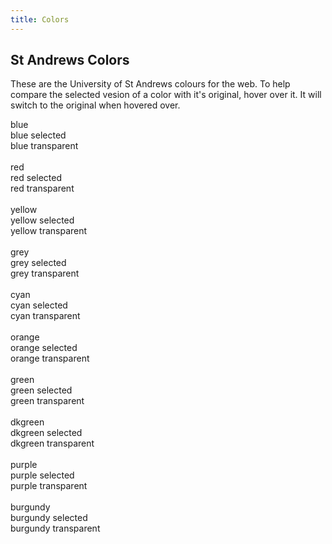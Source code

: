```yaml
---
title: Colors
---
```


## St Andrews Colors

These are the University of St Andrews colours for the web. To help compare the selected vesion of a color with it's original, hover over it. It will switch to the original when hovered over.

<div class="swatch sta-blue">blue</div>
<div class="swatch sta-blue-S">blue selected</div>
<div class="bgimage"><div class="swatch sta-blue-T">blue transparent</div></div>
<br>
<div class="swatch sta-red">red</div>
<div class="swatch sta-red-S">red selected</div>
<div class="bgimage"><div class="swatch sta-red-T">red transparent</div></div>
<br>
<div class="swatch sta-yellow">yellow</div>
<div class="swatch sta-yellow-S">yellow selected</div>
<div class="bgimage"><div class="swatch sta-yellow-T">yellow transparent</div></div>
<br>
<div class="swatch sta-grey">grey</div>
<div class="swatch sta-grey-S">grey selected</div>
<div class="bgimage"><div class="swatch sta-grey-T">grey transparent</div></div>
<br>
<div class="swatch sta-cyan">cyan</div>
<div class="swatch sta-cyan-S">cyan selected</div>
<div class="bgimage"><div class="swatch sta-cyan-T">cyan transparent</div></div>
<br>
<div class="swatch sta-orange">orange</div>
<div class="swatch sta-orange-S">orange selected</div>
<div class="bgimage"><div class="swatch sta-orange-T">orange transparent</div></div>
<br>
<div class="swatch sta-green">green</div>
<div class="swatch sta-green-S">green selected</div>
<div class="bgimage"><div class="swatch sta-green-T">green transparent</div></div>
<br>
<div class="swatch sta-dkgreen">dkgreen</div>
<div class="swatch sta-dkgreen-S">dkgreen selected</div>
<div class="bgimage"><div class="swatch sta-dkgreen-T">dkgreen transparent</div></div>
<br>
<div class="swatch sta-purple">purple</div>
<div class="swatch sta-purple-S">purple selected</div>
<div class="bgimage"><div class="swatch sta-purple-T">purple transparent</div></div>
<br>
<div class="swatch sta-burgundy">burgundy</div>
<div class="swatch sta-burgundy-S">burgundy selected</div>
<div class="bgimage"><div class="swatch sta-burgundy-T">burgundy transparent</div></div>
